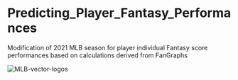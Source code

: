 # Predicting_Player_Fantasy_Performances
Modification of 2021 MLB season for player individual Fantasy score performances based on calculations derived from FanGraphs

![MLB-vector-logos](https://user-images.githubusercontent.com/20603172/113520534-b8385d00-9561-11eb-9f1a-f6ee193f4edc.jpg)

